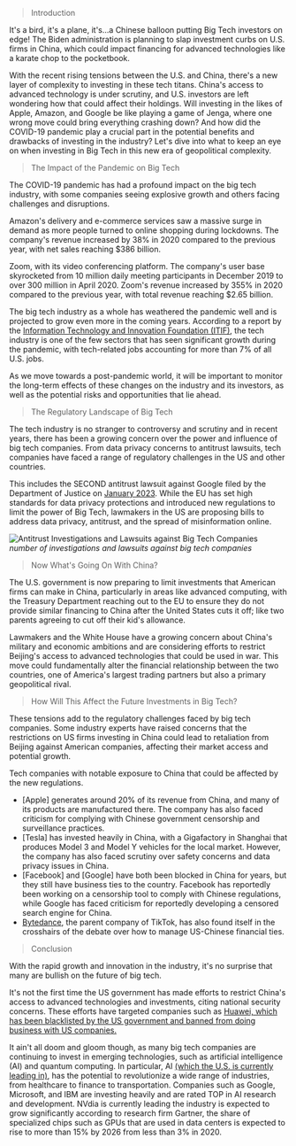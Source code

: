 >Introduction

It's a bird, it's a plane, it's...a Chinese balloon putting Big Tech investors on edge! The Biden administration is planning to slap investment curbs on U.S. firms in China, which could impact financing for advanced technologies like a karate chop to the pocketbook. 

With the recent rising tensions between the U.S. and China, there's a new layer of complexity to investing in these tech titans. China's access to advanced technology is under scrutiny, and U.S. investors are left wondering how that could affect their holdings. 
Will investing in the likes of Apple, Amazon, and Google be like playing a game of Jenga, where one wrong move could bring everything crashing down?
And how did the COVID-19 pandemic play a crucial part in the potential benefits and drawbacks of investing in the industry?
Let's dive into what to keep an eye on when investing in Big Tech in this new era of geopolitical complexity.

>The Impact of the Pandemic on Big Tech

The COVID-19 pandemic has had a profound impact on the big tech industry, with some companies seeing explosive growth and others facing challenges and disruptions. 

Amazon's delivery and e-commerce services saw a massive surge in demand as more people turned to online shopping during lockdowns. The company's revenue increased by 38% in 2020 compared to the previous year, with net sales reaching $386 billion.

Zoom, with its video conferencing platform. The company's user base skyrocketed from 10 million daily meeting participants in December 2019 to over 300 million in April 2020. Zoom's revenue increased by 355% in 2020 compared to the previous year, with total revenue reaching $2.65 billion.

The big tech industry as a whole has weathered the pandemic well and is projected to grow even more in the coming years. According to a report by the [Information Technology and Innovation Foundation (ITIF)](https://itif.org/), the tech industry is one of the few sectors that has seen significant growth during the pandemic, with tech-related jobs accounting for more than 7% of all U.S. jobs. 

As we move towards a post-pandemic world, it will be important to monitor the long-term effects of these changes on the industry and its investors, as well as the potential risks and opportunities that lie ahead. 

>The Regulatory Landscape of Big Tech

The tech industry is no stranger to controversy and scrutiny and in recent years, there has been a growing concern over the power and influence of big tech companies. From data privacy concerns to antitrust lawsuits, tech companies have faced a range of regulatory challenges in the US and other countries.

This includes the SECOND antitrust lawsuit against Google filed by the Department of Justice on [January 2023](https://www.justice.gov/opa/pr/justice-department-sues-google-monopolizing-digital-advertising-technologies). While the EU has set high standards for data privacy protections and introduced new regulations to limit the power of Big Tech, lawmakers in the US are proposing bills to address data privacy, antitrust, and the spread of misinformation online.

![Antitrust Investigations and Lawsuits against Big Tech Companies](https://i.imgur.com/Mz3yGbx.png)
_number of investigations and lawsuits against big tech companies_

>Now What's Going On With China? 

The U.S. government is now preparing to limit investments that American firms can make in China, particularly in areas like advanced computing, with the Treasury Department reaching out to the EU to ensure they do not provide similar financing to China after the United States cuts it off; like two parents agreeing to cut off their kid's allowance.

Lawmakers and the White House have a growing concern about China's military and economic ambitions and are considering efforts to restrict Beijing's access to advanced technologies that could be used in war. 
This move could fundamentally alter the financial relationship between the two countries, one of America's largest trading partners but also a primary geopolitical rival.

>How Will This Affect the Future Investments in Big Tech?

These tensions add to the regulatory challenges faced by big tech companies. Some industry experts have raised concerns that the restrictions on US firms investing in China could lead to retaliation from Beijing against American companies, affecting their market access and potential growth.

Tech companies with notable exposure to China that could be affected by the new regulations. 
* [Apple] generates around 20% of its revenue from China, and many of its products are manufactured there. The company has also faced criticism for complying with Chinese government censorship and surveillance practices.
* [Tesla] has invested heavily in China, with a Gigafactory in Shanghai that produces Model 3 and Model Y vehicles for the local market. However, the company has also faced scrutiny over safety concerns and data privacy issues in China.
* [Facebook] and [Google] have both been blocked in China for years, but they still have business ties to the country. Facebook has reportedly been working on a censorship tool to comply with Chinese regulations, while Google has faced criticism for reportedly developing a censored search engine for China.
* [Bytedance](https://www.wsj.com/articles/general-atlantic-sequoia-capital-are-key-drivers-in-oracle-bid-for-tiktok-11598310734), the parent company of TikTok, has also found itself in the crosshairs of the debate over how to manage US-Chinese financial ties.

> Conclusion

With the rapid growth and innovation in the industry, it's no surprise that many are bullish on the future of big tech. 

It's not the first time the US government has made efforts to restrict China's access to advanced technologies and investments, citing national security concerns. These efforts have targeted companies such as [Huawei, which has been blacklisted by the US government and banned from doing business with US companies.](https://www.androidauthority.com/huawei-google-android-ban-988382/) 

It ain't all doom and gloom though, as many big tech companies are continuing to invest in emerging technologies, such as artificial intelligence (AI) and quantum computing. In particular, AI [(which the U.S. is currently leading in)](https://www.reuters.com/technology/nvidia-results-show-its-growing-lead-ai-chip-race-2023-02-23/), has the potential to revolutionize a wide range of industries, from healthcare to finance to transportation. Companies such as Google, Microsoft, and IBM are investing heavily and are rated TOP in AI research and development. NVdia is currently leading the industry is expected to grow significantly according to research firm Gartner, the share of specialized chips such as GPUs that are used in data centers is expected to rise to more than 15% by 2026 from less than 3% in 2020.





